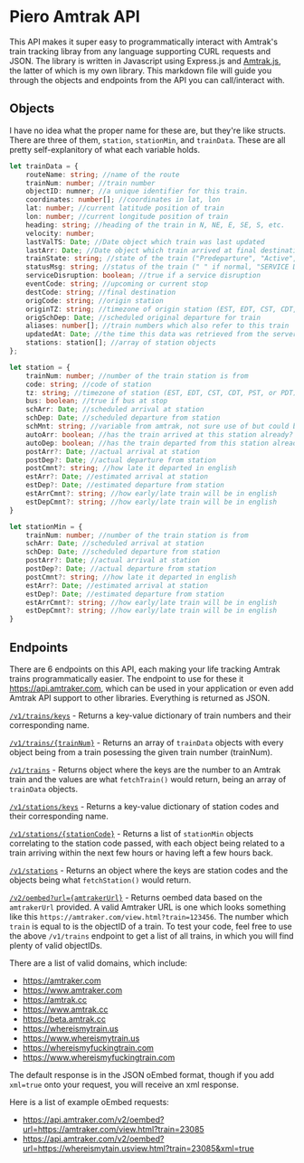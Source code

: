 # Piero Amtrak API

This API makes it super easy to programmatically interact with Amtrak's train tracking libray from any language supporting CURL requests and JSON. The library is written in Javascript using Express.js and [Amtrak.js](https://npmjs.com/package/amtrak), the latter of which is my own library. This markdown file will guide you through the objects and endpoints from the API you can call/interact with.

## Objects

I have no idea what the proper name for these are, but they're like structs. There are three of them, `station`, `stationMin`, and `trainData`. These are all pretty self-explanitory of what each variable holds.

```ts
let trainData = {
	routeName: string; //name of the route
	trainNum: number; //train number
	objectID: numner; //a unique identifier for this train.
	coordinates: number[]; //coordinates in lat, lon
	lat: number; //current latitude position of train
	lon: number; //current longitude position of train
	heading: string; //heading of the train in N, NE, E, SE, S, etc.
	velocity: number;
	lastValTS: Date; //Date object which train was last updated
	lastArr: Date; //Date object which train arrived at final destination, null if still uncompleted
	trainState: string; //state of the train ("Predeparture", "Active", or "Completed")
	statusMsg: string; //status of the train (" " if normal, "SERVICE DISRUPTION" if the obvious has happened)
	serviceDisruption: boolean; //true if a service disruption
	eventCode: string; //upcoming or current stop
	destCode: string; //final destination
	origCode: string; //origin station
	originTZ: string; //timezone of origin station (EST, EDT, CST, CDT, PST, or PDT)
	origSchDep: Date; //scheduled original departure for train
	aliases: number[]; //train numbers which also refer to this train
	updatedAt: Date; //the time this data was retrieved from the server
	stations: station[]; //array of station objects
};
```

```ts
let station = {
	trainNum: number; //number of the train station is from
	code: string; //code of station
	tz: string; //timezone of station (EST, EDT, CST, CDT, PST, or PDT)
	bus: boolean; //true if bus at stop
	schArr: Date; //scheduled arrival at station
	schDep: Date; //scheduled departure from station
	schMnt: string; //variable from amtrak, not sure use of but could be related to any maintnence the train will go through at this station
	autoArr: boolean; //has the train arrived at this station already?
	autoDep: boolean; //has the train departed from this station already?
	postArr?: Date; //actual arrival at station
	postDep?: Date; //actual departure from station
	postCmnt?: string; //how late it departed in english
	estArr?: Date; //estimated arrival at station
	estDep?: Date; //estimated departure from station
	estArrCmnt?: string; //how early/late train will be in english
	estDepCmnt?: string; //how early/late train will be in english
}
```

```ts
let stationMin = {
	trainNum: number; //number of the train station is from
	schArr: Date; //scheduled arrival at station
	schDep: Date; //scheduled departure from station
	postArr?: Date; //actual arrival at station
	postDep?: Date; //actual departure from station
	postCmnt?: string; //how late it departed in english
	estArr?: Date; //estimated arrival at station
	estDep?: Date; //estimated departure from station
	estArrCmnt?: string; //how early/late train will be in english
	estDepCmnt?: string; //how early/late train will be in english
}
```

## Endpoints

There are 6 endpoints on this API, each making your life tracking Amtrak trains programmatically easier. The endpoint to use for these it https://api.amtraker.com, which can be used in your application or even add Amtrak API support to other libraries. Everything is returned as JSON.

[`/v1/trains/keys`](https://api.amtraker.com/v1/trains/keys) - Returns a key-value dictionary of train numbers and their corresponding name.

[`/v1/trains/{trainNum}`](https://api.amtraker.com/v1/trains/{trainNum}) - Returns an array of `trainData` objects with every object being from a train posessing the given train number (trainNum).

[`/v1/trains`](https://api.amtraker.comv1/trains) - Returns object where the keys are the number to an Amtrak train and the values are what `fetchTrain()` would return, being an array of `trainData` objects.

[`/v1/stations/keys`](https://api.amtraker.com/v1/stations/keys) - Returns a key-value dictionary of station codes and their corresponding name.

[`/v1/stations/{stationCode}`](https://api.amtraker.com/v1/stations) - Returns a list of `stationMin` objects correlating to the station code passed, with each object being related to a train arriving within the next few hours or having left a few hours back.

[`/v1/stations`](https://api.amtraker.com/v1/stations) - Returns an object where the keys are station codes and the objects being what `fetchStation()` would return.

[`/v2/oembed?url={amtrakerUrl}`](https://api.amtraker.com/v2/oembed?url={amtrakerUrl}) - Returns oembed data based on the `amtrakerUrl` provided. A valid Amtraker URL is one which looks something like this `https://amtraker.com/view.html?train=123456`. The number which `train` is equal to is the objectID of a train. To test your code, feel free to use the above `/v1/trains` endpoint to get a list of all trains, in which you will find plenty of valid objectIDs.

There are a list of valid domains, which include:

- https://amtraker.com
- https://www.amtraker.com
- https://amtrak.cc
- https://www.amtrak.cc
- https://beta.amtrak.cc
- https://whereismytrain.us
- https://www.whereismytrain.us
- https://whereismyfuckingtrain.com
- https://www.whereismyfuckingtrain.com

The default response is in the JSON oEmbed format, though if you add `xml=true` onto your request, you will receive an xml response.

Here is a list of example oEmbed requests:

- https://api.amtraker.com/v2/oembed?url=https://amtraker.com/view.html?train=23085
- https://api.amtraker.com/v2/oembed?url=https://whereismytain.usview.html?train=23085&xml=true
